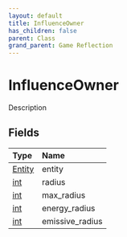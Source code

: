 ```yaml
---
layout: default
title: InfluenceOwner
has_children: false
parent: Class
grand_parent: Game Reflection
---
```

# InfluenceOwner
Description 

## Fields

| Type | Name |
|:----------|:--------------|
| [Entity](/riftbreaker-wiki/docs/game-reflection/classes/entity/) | entity |
| [int](/riftbreaker-wiki/docs/game-reflection/enums/int/) | radius |
| [int](/riftbreaker-wiki/docs/game-reflection/enums/int/) | max_radius |
| [int](/riftbreaker-wiki/docs/game-reflection/enums/int/) | energy_radius |
| [int](/riftbreaker-wiki/docs/game-reflection/enums/int/) | emissive_radius |


